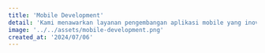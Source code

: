 ```yaml
---
title: 'Mobile Development'
detail: 'Kami menawarkan layanan pengembangan aplikasi mobile yang inovatif untuk platform iOS dan Android. Aplikasi kami memiliki desain UI/UX menarik, kustomisasi penuh, kinerja optimal, keamanan tinggi, integrasi pihak ketiga, serta pemeliharaan dan dukungan berkelanjutan.'
image: '../../assets/mobile-development.png'
created_at: '2024/07/06'
---
```

